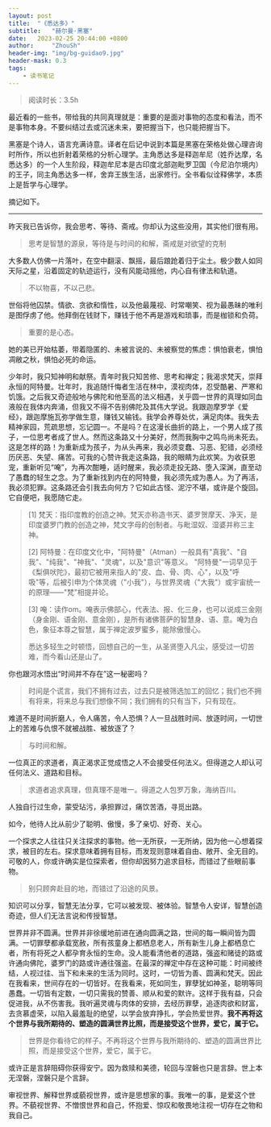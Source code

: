 ```yaml
---
layout: post
title:  "《悉达多》"
subtitle:   "赫尔曼·黑塞"
date:   2023-02-25 20:44:00 +0800
author:     "ZhouSh"
header-img: "img/bg-guidao9.jpg"
header-mask: 0.3
tags:
    - 读书笔记
---
```

> 阅读时长：3.5h

最近看的一些书，带给我的共同真理就是：重要的是面对事物的态度和看法，而不是事物本身。不要纠结过去或沉迷未来，要把握当下，也只能把握当下。

黑塞是个诗人，语言充满诗意。译者在后记中说到本篇是黑塞在荣格处做心理咨询时所作，所以也折射着荣格的分析心理学。主角悉达多是释迦牟尼（姓乔达摩，名悉达多）的一个人生阶段，释迦牟尼本是古印度北部迦毗罗卫国（今尼泊尔境内）的王子，同主角悉达多一样，舍弃王族生活，出家修行。全书看似诠释佛学，本质上是哲学与心理学。

摘记如下。

---

昨天我已告诉你，我会思考、等待、斋戒。你却认为这些没用，其实他们很有用。
> 思考是智慧的源泉，等待是与时间的和解，斋戒是对欲望的克制

大多数人仿佛一片落叶，在空中翻滚、飘摇，最后踉跄着归于尘土。极少数人如同天际之星，沿着固定的轨迹运行，没有风能动摇他，内心自有律法和轨道。
> 不以物喜，不以己悲。

世俗将他囚禁。情欲、贪欲和惰性，以及他最蔑视、时常嘲笑、视为最愚昧的唯利是图俘虏了他。他拜倒在钱财下，赚钱于他不再是游戏和琐事，而是枷锁和负荷。
> 重要的是心态。

她的美已开始枯萎，带着隐匿的、未被言说的、未被察觉的焦虑：惧怕衰老，惧怕凋敝之秋，惧怕必死的命运。

少年时，我只知神明和献祭。青年时我只知苦修、思考和禅定；我渴求梵天，崇拜永恒的阿特曼。壮年时，我追随忏悔者生活在林中，漠视肉体，忍受酷暑、严寒和饥饿。之后我又奇迹般地与佛陀和他至高的法义相遇，关乎圆一世界的真理如同血液般在我体内奔涌，但我又不得不告别佛陀及其伟大学说。我跟迦摩罗学《爱经》，跟迦摩施瓦弥学做生意，赚钱又输钱。我学会养尊处优，满足肉体。我失去精神家园，荒疏思想，忘记圆一。不是吗？在这漫长曲折的路上，一个男人成了孩子，一位思考者成了世人。然而这条路又十分美好，然而我胸中之鸣鸟尚未死去。这是怎样的路！为重新成为孩子，为从头再来，我必须变蠢、习恶、犯错，必须经历厌恶、失望、痛苦。可我的心赞许我走这条路，我的眼睛为此欢笑。为收获恩宠，重新听见“唵”，为再次酣睡，适时醒来，我必须走投无路、堕入深渊，直至动了愚蠢的轻生之念。为了重新找到内在的阿特曼，我必须先成为愚人。为了再活，我必须犯罪。这条路还会引我去向何方？它如此古怪、泥泞不堪，或许是个旋回。它自便吧，我愿随它走。
> [1] 梵天：指印度教的创造之神。梵天亦称造书天、婆罗贺摩天、净天，是印度婆罗门教的创造之神，梵文字母的创制者。与毗湿奴、湿婆并称三主神。
>
> [2] 阿特曼：在印度文化中，"阿特曼"（Atman）一般具有"真我"、"自我"、"纯我"、"神我"、"灵魂"，以及"意识"等意义。 "阿特曼"一词早见于《梨俱吠陀》，最初它被用来指人的"皮、血、骨、肉、心"，以及"呼吸"等，后被引申为个体灵魂（"小我"），与世界灵魂（"大我"）或宇宙统一的原理——"梵"相提并论。
>
> [3] 唵：读作om。唵表示佛部心，代表法、报、化三身，也可以说成三金刚（身金刚、语金刚、意金刚），是所有诸佛菩萨的智慧身、语、意。唵为白色，象征本尊之智慧，属于禅定波罗蜜多，能除傲慢心。
> 
> 悉达多轻生之时顿悟，回想自己的一生，从圣贤堕入凡尘，感受过一切苦难，而今看山还是山了。

你也跟河水悟出“时间并不存在”这一秘密吗？
> 时间是个谎言，我们不拥有过去，过去只是被筛选加工的回忆；我们也不拥有将来，将来总与我们想像不同；我们拥有的只有当下，只有现在。

难道不是时间折磨人，令人痛苦，令人恐惧？人一旦战胜时间、放逐时间，一切世上的苦难与仇恨不就被战胜、被放逐了？
> 与时间和解。

一位真正的求道者，真正渴求正觉成悟之人不会接受任何法义。但得道之人却认可任何法义、道路和目标。
> 求道者追求真理，但真理不是唯一。得道之人包罗万象，海纳百川。

人独自行过生命，蒙受玷污，承担罪过，痛饮苦酒，寻觅出路。

如今，他待人比从前少了聪明、傲慢，多了亲切、好奇、关心。

一个探求之人往往只关注探求的事物。他一无所获，一无所纳，因为他一心想着探求，被目的左右。探求意味着拥有目标，而发现则意味着自由、敞开、全无目的。可敬的人，你或许确实是位探索者，但你却因努力追求目标，而错过了些眼前事物。
> 别只顾奔赴目的地，而错过了沿途的风景。

知识可以分享，智慧无法分享，它可以被发现、被体验。智慧令人安详，智慧创造奇迹，但人们无法言说和传授智慧。

世界并非不圆满。世界并非徐缓地前进在通向圆满之路，世间的每一瞬间皆为圆满。一切罪孽都承载宽赦，所有孩童身上都栖息老人，所有新生儿身上都栖息亡者，所有将死之人都孕育永恒的生命。没人能看清他者的道路，强盗和赌徒的路或许通向佛陀，婆罗门的路或许通往强盗。在最深的禅定中存在这种可能：时间被终结，人视过往、当下和未来的生活为同时。这时，一切皆为善、圆满和梵天。因此在我看来，世间存在的一切皆好。在我看来，死如同生，罪孽犹如神圣，聪明等同愚蠢。一切皆有定数，一切只需我的赞善、顺从和爱的默许。这样于我有益，只会促进我，从不伤害我。我听遍灵魂与肉体的安排，去经历罪孽，追逐肉欲和财富，去贪慕虚荣，以陷入最羞耻的绝望，以学会放弃挣扎，学会热爱世界。**我不再将这个世界与我所期待的、塑造的圆满世界比照，而是接受这个世界，爱它，属于它。**
> 世界是你看待它的样子。不再将这个世界与我所期待的、塑造的圆满世界比照，而是接受这个世界，爱它，属于它。

或许正是言辞阻碍你获得安宁。因为救赎和美德，轮回与涅磐也只是言辞。世上本无涅磐，涅磐只是个言辞。

审视世界、解释世界或藐视世界，或许是思想家的事。我唯一的事，是爱这个世界。不藐视世界、不憎恨世界和自己，怀抱爱、惊叹和敬畏地注视一切存在之物和我自己。